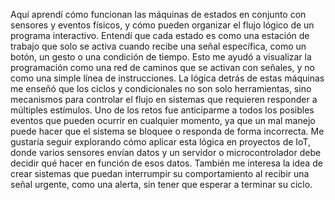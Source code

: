 Aquí aprendí cómo funcionan las máquinas de estados en conjunto con sensores y eventos físicos, y cómo pueden organizar el flujo lógico de un programa interactivo. Entendí que cada estado es como una estación de trabajo que solo se activa cuando recibe una señal específica, como un botón, un gesto o una condición de tiempo. Esto me ayudó a visualizar la programación como una red de caminos que se activan con señales, y no como una simple línea de instrucciones. La lógica detrás de estas máquinas me enseñó que los ciclos y condicionales no son solo herramientas, sino mecanismos para controlar el flujo en sistemas que requieren responder a múltiples estímulos. Uno de los retos fue anticiparme a todos los posibles eventos que pueden ocurrir en cualquier momento, ya que un mal manejo puede hacer que el sistema se bloquee o responda de forma incorrecta. Me gustaría seguir explorando cómo aplicar esta lógica en proyectos de IoT, donde varios sensores envían datos y un servidor o microcontrolador debe decidir qué hacer en función de esos datos. También me interesa la idea de crear sistemas que puedan interrumpir su comportamiento al recibir una señal urgente, como una alerta, sin tener que esperar a terminar su ciclo.
